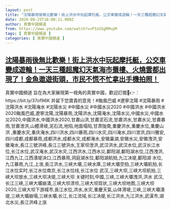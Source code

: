 ```yaml
---
layout: post
title: "沈陽暴雨後無比歡樂！街上洪水中玩起摩托艇，公交車變成遊輪！一天三種超魔幻天氣海市蜃樓、火燒雲都出現了！金魚遨遊街頭，市民不慌不忙拿出手機拍照！"
date: 2020-08-25T16:00:11.000Z
author: 真實中國頻道
from: https://www.youtube.com/watch?v=P3zG5gRMvpM
tags: [ 真實中國頻道 ]
categories: [ 真實中國頻道 ]
---
```

<!--1598371211000-->
[沈陽暴雨後無比歡樂！街上洪水中玩起摩托艇，公交車變成遊輪！一天三種超魔幻天氣海市蜃樓、火燒雲都出現了！金魚遨遊街頭，市民不慌不忙拿出手機拍照！](https://www.youtube.com/watch?v=P3zG5gRMvpM)
------

<div>
真實中國頻道 旨在為大家展現第一視角的真實中國，歡迎訂閱💖👉：https://bit.ly/37of96K  并留下您寶貴的意見！#颱風巴威 #遼寧沈陽 #沈陽暴雨 #沈陽洪水 #沈陽淹水 #沈陽水災  #中國水災 #中國水災2020 #中國洪水 #中國洪水2020颱風巴威,遼寧沈陽,沈陽暴雨,沈陽洪水,沈陽淹水,沈陽水災,中國水災,中國水災2020,中國洪水,中國洪水2020,甘肅山洪,甘肅泥石流,甘肅洪水,甘肅水災,甘肅暴雨,甘肅泄洪,山體滑坡,泥石流,地陷,地面塌陷,甘肃陇南,重慶洪水,重慶水位,重慶山洪 ,重慶水灾,重庆淹水,四川洪水,四川暴雨,四川水灾,四川淹水,四川泄洪,四川雅安,四川成都,成都暴雨,成都洪水,成都水灾,成都淹水,安徽巢湖,安徽水災,安徽洩洪,安徽淹水,長江三號洪峰,長江三號洪水,王家坝泄洪,武汉洪水,武汉水位,武汉长江水位,长江水位,武汉淹水,武汉水灾,江西洪水,江西水災,鄱阳湖,鄱阳湖水位,江西洩洪,江西九江,江西潰堤決口,江西暴雨,洞庭湖水位,鄱阳湖航拍,九江决堤,鄱阳湖 水位,九江暴雨,九江,上涨,長江洪水,三峽大壩,三峽水庫,三峽大壩空拍,三峽大壩航拍,长江水位实时,长江水位南京,长江水位线,长江水位 武汉,三峡大坝,三峡大坝航拍,三峡大坝放水,三峡大坝决堤,三峡大坝 关键时刻,中國,三峡,三峽大壩洩洪,洪水 武汉,长江三峡,三峽大壩崩潰,三峡大坝溃坝,三峡大坝现状,三峡大坝地图,三峡大坝2020,三峡大坝下游城市,長江水位,洪水,水灾,重慶天氣,山体滑坡,三峽,三峽大壩潰堤,三峽大壩崩塌,三峽水壩,长江,长江流域,长江决堤,长江洪水,九江洪水,武漢市,湖北水災,長江洪峰上涨
</div>
